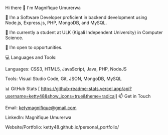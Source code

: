 Hi there 👋 I'm Magnifique Umurerwa

🔭 I’m a Software Developer proficient in backend development using Node.js, Express.js, PHP, MongoDB, and MySQL.

🌱 I’m currently a student at ULK (Kigali Independent University) in Computer Science.

👯 I’m open to opportunities.

💻 Languages and Tools:

Languages: CSS3, HTML5, JavaScript, Java, PHP, NodeJS

Tools: Visual Studio Code, Git, JSON, MongoDB, MySQL

📊 GitHub Stats
[
https://github-readme-stats.vercel.app/api?username=ketty48&show_icons=true&theme=radical]
📫 Get in Touch

Email: ketymagnifique@gmail.com

LinkedIn: Magnifique Umurerwa

Website/Portfolio: ketty48.github.io/personal_portfolio/
